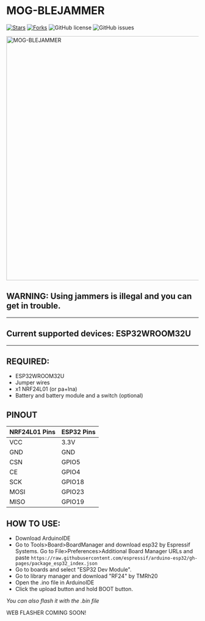 # MOG-BLEJAMMER

[![Stars](https://img.shields.io/github/stars/MOG-Developing/MOG-BLEJAMMER.svg?style=flat&logo=github)](https://github.com/MOG-Developing/MOG-BLEJAMMER/stargazers) [![Forks](https://img.shields.io/github/forks/MOG-Developing/MOG-BLEJAMMER.svg?style=flat&logo=github)](https://github.com/MOG-Developing/MOG-BLEJAMMER/network/members) ![GitHub license](https://img.shields.io/github/license/MOG-Developing/MOG-BLEJAMMER) ![GitHub issues](https://img.shields.io/github/issues/MOG-Developing/MOG-BLEJAMMER)

<img width="1280" height="640" alt="MOG-BLEJAMMER" src="https://github.com/user-attachments/assets/4ff4ed4b-6fa4-4b05-ae6e-74e27bf03576" />

## WARNING: Using jammers is illegal and you can get in trouble.

---

## Current supported devices: ESP32WROOM32U

---

## REQUIRED:
- ESP32WROOM32U
- Jumper wires
- x1 NRF24L01 (or pa+lna)
- Battery and battery module and a switch (optional)

## PINOUT

| NRF24L01 Pins | ESP32 Pins |
|--------------|-----------|
| VCC          | 3.3V      |
| GND          | GND       |
| CSN          | GPIO5     |
| CE           | GPIO4     |
| SCK          | GPIO18    |
| MOSI         | GPIO23    |
| MISO         | GPIO19    |

## HOW TO USE:

- Download ArduinoIDE
- Go to Tools>Board>BoardManager and download esp32 by Espressif Systems. Go to File>Preferences>Additional Board Manager URLs and paste ``https://raw.githubusercontent.com/espressif/arduino-esp32/gh-pages/package_esp32_index.json``
- Go to boards and select "ESP32 Dev Module".
- Go to library manager and download "RF24" by TMRh20
- Open the .ino file in ArduinoIDE 
- Click the upload button and hold BOOT button.

*You can also flash it with the .bin file*

WEB FLASHER COMING SOON!
